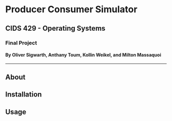 # Producer Consumer Simulator
## CIDS 429 - Operating Systems
### Final Project
#### By Oliver Sigwarth, Anthany Toum, Kollin Weikel, and Milton Massaquoi

---

## About

## Installation

## Usage
